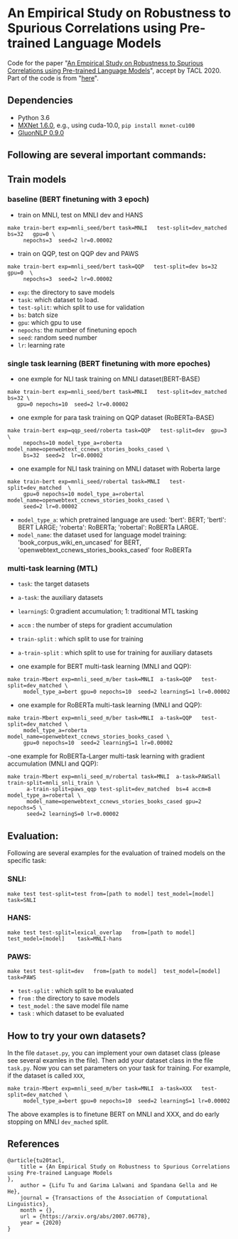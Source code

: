 # An Empirical Study on Robustness to Spurious Correlations using Pre-trained Language Models

Code for the paper "[An Empirical Study on Robustness to Spurious Correlations using Pre-trained Language Models](https://arxiv.org/abs/2007.06778)", accept by TACL 2020. Part of the code is from "[here](https://github.com/hhexiy/debiased)".


## Dependencies
- Python 3.6
- [MXNet 1.6.0](https://mxnet.apache.org/get_started/?platform=linux&language=python&processor=gpu&environ=pip&), e.g., using cuda-10.0, `pip install mxnet-cu100`
- [GluonNLP 0.9.0](https://github.com/dmlc/gluon-nlp/)


## Following are several important commands:

## Train models

### baseline (BERT finetuning with 3 epoch)
- train on MNLI, test on MNLI dev and HANS
```
make train-bert exp=mnli_seed/bert task=MNLI   test-split=dev_matched bs=32   gpu=0 \
     nepochs=3  seed=2 lr=0.00002
```
- train on QQP, test on QQP dev and PAWS
```
make train-bert exp=mnli_seed/bert task=QQP   test-split=dev bs=32   gpu=0  \
     nepochs=3  seed=2 lr=0.00002
```

- `exp`: the directory to save models
- `task`: which dataset to load.
- `test-split`: which split to use for validation
- `bs`: batch size
- `gpu`: which gpu to use
- `nepochs`: the number of finetuning epoch
- `seed`: random seed number
- `lr`: learning rate


### single task learning (BERT finetuning with more epoches)

- one exmple for NLI task training on MNLI dataset(BERT-BASE)
```
make train-bert exp=mnli_seed/bert task=MNLI   test-split=dev_matched bs=32 \
   gpu=0 nepochs=10  seed=2 lr=0.00002
```

- one exmple for para task training on QQP dataset (RoBERTa-BASE)
```
make train-bert exp=qqp_seed/roberta task=QQP   test-split=dev  gpu=3 \
     nepochs=10 model_type_a=roberta  model_name=openwebtext_ccnews_stories_books_cased \
     bs=32  seed=2  lr=0.00002
```

- one example for NLI task training on MNLI dataset with Roberta large
```
make train-bert exp=mnli_seed/robertal task=MNLI   test-split=dev_matched  \
     gpu=0 nepochs=10 model_type_a=robertal   model_name=openwebtext_ccnews_stories_books_cased \
     seed=2 lr=0.00002
```

- `model_type_a`: which pretrained language are used: 'bert': BERT; 'bertl': BERT LARGE; 'roberta': RoBERTa; 'robertal': RoBERTa LARGE.
- `model_name`: the dataset used for language model training: 'book\_corpus\_wiki\_en\_uncased' for BERT, 'openwebtext\_ccnews\_stories\_books\_cased' foor RoBERTa


### multi-task learning (MTL)

- `task`: the target datasets
- `a-task`: the auxiliary datasets
- `learningS`: 0:gradient accumulation; 1: traditional MTL tasking
- `accm` : the number of steps for gradient accumulation 
- `train-split` : which split to use for training
- `a-train-split` : which split to use for training for auxiliary datasets


- one example for BERT multi-task learning (MNLI and QQP): 
```
make train-Mbert exp=mnli_seed_m/ber task=MNLI  a-task=QQP   test-split=dev_matched \
     model_type_a=bert gpu=0 nepochs=10  seed=2 learningS=1 lr=0.00002
```

- one example for RoBERTa multi-task learning (MNLI and QQP):
```
make train-Mbert exp=mnli_seed_m/ber task=MNLI  a-task=QQP   test-split=dev_matched \
     model_type_a=roberta model_name=openwebtext_ccnews_stories_books_cased \
     gpu=0 nepochs=10  seed=2 learningS=1 lr=0.00002
```

-one example for RoBERTa-Larger multi-task learning with gradient accumulation (MNLI and QQP):
```
make train-Mbert exp=mnli_seed_m/robertal task=MNLI  a-task=PAWSall  train-split=mnli_snli_train \
      a-train-split=paws_qqp test-split=dev_matched  bs=4 accm=8  model_type_a=robertal \
      model_name=openwebtext_ccnews_stories_books_cased gpu=2 nepochs=5 \
      seed=2 learningS=0 lr=0.00002
```


## Evaluation:
Following are several examples for the evaluation of trained models on the specific task:

### SNLI: 
`make test test-split=test from=[path to model] test_model=[model]   task=SNLI`
### HANS: 
`make test test-split=lexical_overlap   from=[path to model]  test_model=[model]    task=MNLI-hans`
### PAWS: 
`make test test-split=dev   from=[path to model]  test_model=[model]  task=PAWS` 

- `test-split` : which split to be evaluated
- `from` : the directory to save models
- `test_model` : the save model file name
- `task` :  which dataset to be evaluated


## How to try your own datasets?
In the file `dataset.py`, you can implement your own dataset class (please see several examles in the file). 
Then add your dataset class in the file `task.py`. Now you can set parameters on your task for training.
For example, if the dataset is called `XXX`, 
```
make train-Mbert exp=mnli_seed_m/ber task=MNLI  a-task=XXX   test-split=dev_matched \
     model_type_a=bert gpu=0 nepochs=10  seed=2 learningS=1 lr=0.00002
``` 
The above examples is to finetune BERT on MNLI and XXX, and do early stopping on MNLI `dev_mached` split.


## References
```
@article{tu20tacl,
    title = {An Empirical Study on Robustness to Spurious Correlations using Pre-trained Language Models
},
    author = {Lifu Tu and Garima Lalwani and Spandana Gella and He He},
    journal = {Transactions of the Association of Computational Linguistics},
    month = {},
    url = {https://arxiv.org/abs/2007.06778},
    year = {2020}
}
```

